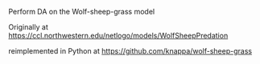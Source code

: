 Perform DA on the Wolf-sheep-grass model

Originally at
https://ccl.northwestern.edu/netlogo/models/WolfSheepPredation

reimplemented in Python at
https://github.com/knappa/wolf-sheep-grass